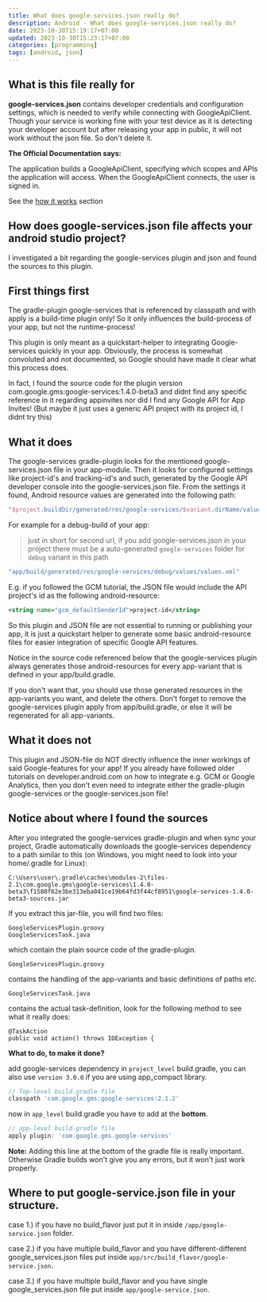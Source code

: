 ```yaml
---
title: What does google-services.json really do?
description: Android - What does google-services.json really do?
date: 2023-10-30T15:19:17+07:00
updated: 2023-10-30T15:23:17+07:00
categories: [programming]
tags: [android, json]
---
```


## What is this file really for

**google-services.json** contains developer credentials and configuration settings, which is needed to verify while connecting with GoogleApiClient. Though your service is working fine with your test device as it is detecting your developer account but after releasing your app in public, it will not work without the json file. So don't delete it.

**The Official Documentation says:**

The application builds a GoogleApiClient, specifying which scopes and APIs the application will access. When the GoogleApiClient connects, the user is signed in.

See the [how it works](https://developers.google.com/identity/sign-in/android/start) section

## How does google-services.json file affects your android studio project?

I investigated a bit regarding the google-services plugin and json and found the sources to this plugin.

First things first
------------------

The gradle-plugin google-services that is referenced by classpath and with apply is a build-time plugin only! So it only influences the build-process of your app, but not the runtime-process!

This plugin is only meant as a quickstart-helper to integrating Google-services quickly in your app. Obviously, the process is somewhat convoluted and not documented, so Google should have made it clear what this process does.

In fact, I found the source code for the plugin version com.google.gms:google-services:1.4.0-beta3 and didnt find any specific reference in it regarding appinvites nor did I find any Google API for App Invites! (But maybe it just uses a generic API project with its project id, I didnt try this)

What it does
------------

The google-services gradle-plugin looks for the mentioned google-services.json file in your app-module. Then it looks for configured settings like project-id's and tracking-id's and such, generated by the Google API developer console into the google-services.json file. From the settings it found, Android resource values are generated into the following path:

```kotlin
"$project.buildDir/generated/res/google-services/$variant.dirName/values/values.xml"
```

For example for a debug-build of your app:

> just in short for second url, if you add google-services.json in your project there must be a auto-generated `google-services` folder for `debug` variant in this path

```kotlin
"app/build/generated/res/google-services/debug/values/values.xml"
```

E.g. if you followed the GCM tutorial, the JSON file would include the API project's id as the following android-resource:

```xml
<string name="gcm_defaultSenderId">project-id</string>
```

So this plugin and JSON file are not essential to running or publishing your app, it is just a quickstart helper to generate some basic android-resource files for easier integration of specific Google API features.

Notice in the source code referenced below that the google-services plugin always generates those android-resources for every app-variant that is defined in your app/build.gradle.

If you don't want that, you should use those generated resources in the app-variants you want, and delete the others. Don't forget to remove the google-services plugin apply from app/build.gradle, or else it will be regenerated for all app-variants.

What it does not
----------------

This plugin and JSON-file do NOT directly influence the inner workings of said Google-features for your app! If you already have followed older tutorials on developer.android.com on how to integrate e.g. GCM or Google Analytics, then you don't even need to integrate either the gradle-plugin google-services or the google-services.json file!

Notice about where I found the sources
--------------------------------------

After you integrated the google-services gradle-plugin and when sync your project, Gradle automatically downloads the google-services dependency to a path similar to this (on Windows, you might need to look into your home/.gradle for Linux):

```
C:\Users\user\.gradle\caches\modules-2\files-2.1\com.google.gms\google-services\1.4.0-beta3\f1580f62e3be313eba041ce19b64fd3f44cf8951\google-services-1.4.0-beta3-sources.jar
```

If you extract this jar-file, you will find two files:

```
GoogleServicesPlugin.groovy
GoogleServicesTask.java
```

which contain the plain source code of the gradle-plugin.

```
GoogleServicesPlugin.groovy
```

contains the handling of the app-variants and basic definitions of paths etc.

```
GoogleServicesTask.java
```

contains the actual task-definition, look for the following method to see what it really does:

```
@TaskAction
public void action() throws IOException {
```

**What to do, to make it done?**

add google-services dependency in `project_level` build.gradle, you can also use `version 3.0.0` if you are using app_compact library.

```gradle
// Top-level build.gradle file
classpath 'com.google.gms:google-services:2.1.2'
```

now in `app_level` build.gradle you have to add at the **bottom**.

```gradle
// app-level build.gradle file
apply plugin: 'com.google.gms.google-services'
```

**Note:** Adding this line at the bottom of the gradle file is really important. Otherwise Gradle builds won't give you any errors, but it won't just work properly.

## Where to put google-service.json file in your structure.

case 1.) if you have no build_flavor just put it in inside `/app/google-service.json` folder.

case 2.) if you have multiple build_flavor and you have different-different google_services.json files put inside `app/src/build_flavor/google-service.json`.

case 3.) if you have multiple build_flavor and you have single google_services.json file put inside `app/google-service.json`.
